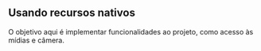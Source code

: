 ## Usando recursos nativos

O objetivo aqui é implementar funcionalidades ao projeto, como acesso às mídias e câmera.
